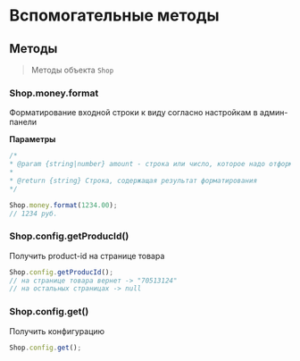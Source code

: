 # Вспомогательные методы

## Методы

> Методы объекта `Shop`

### Shop.money.format

Форматирование входной строки к виду согласно настройкам в админ-панели

**Параметры**

```js
/*
* @param {string|number} amount - строка или число, которое надо отформатировать в валюту
*
* @return {string} Строка, содержащая результат форматирования
*/

Shop.money.format(1234.00);
// 1234 руб.
```

### Shop.config.getProducId()

Получить product-id на странице товара

```js
Shop.config.getProducId();
// на странице товара вернет -> "70513124"
// на остальных страницах -> null
```

### Shop.config.get()

Получить конфигурацию

```js
Shop.config.get();
```
